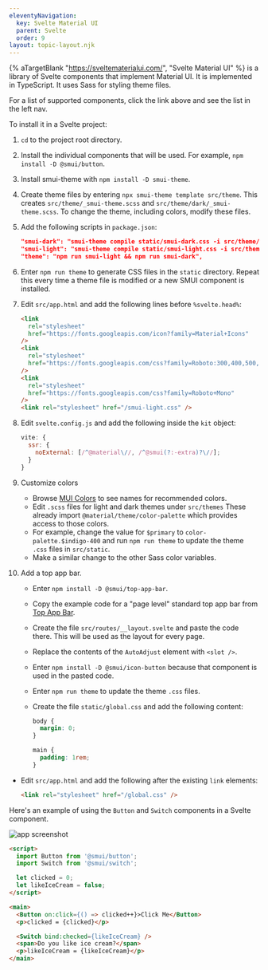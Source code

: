 ```yaml
---
eleventyNavigation:
  key: Svelte Material UI
  parent: Svelte
  order: 9
layout: topic-layout.njk
---
```


{% aTargetBlank "https://sveltematerialui.com/", "Svelte Material UI" %}
is a library of Svelte components that implement Material UI.
It is implemented in TypeScript.
It uses Sass for styling theme files.

For a list of supported components, click the link above
and see the list in the left nav.

To install it in a Svelte project:

1. `cd` to the project root directory.

1. Install the individual components that will be used.
   For example, `npm install -D @smui/button`.

1. Install smui-theme with `npm install -D smui-theme`.

1. Create theme files by entering `npx smui-theme template src/theme`.
   This creates `src/theme/_smui-theme.scss` and
   `src/theme/dark/_smui-theme.scss`.
   To change the theme, including colors, modify these files.

1. Add the following scripts in `package.json`:

   ```json
   "smui-dark": "smui-theme compile static/smui-dark.css -i src/theme/dark",
   "smui-light": "smui-theme compile static/smui-light.css -i src/theme",
   "theme": "npm run smui-light && npm run smui-dark",
   ```

1. Enter `npm run theme` to generate CSS files in the `static` directory.
   Repeat this every time a theme file is modified
   or a new SMUI component is installed.

1. Edit `src/app.html` and add the following lines before `%svelte.head%`:

   ```html
   <link
     rel="stylesheet"
     href="https://fonts.googleapis.com/icon?family=Material+Icons"
   />
   <link
     rel="stylesheet"
     href="https://fonts.googleapis.com/css?family=Roboto:300,400,500,600,700"
   />
   <link
     rel="stylesheet"
     href="https://fonts.googleapis.com/css?family=Roboto+Mono"
   />
   <link rel="stylesheet" href="/smui-light.css" />
   ```

1. Edit `svelte.config.js` and add the following inside the `kit` object:

   ```js
   vite: {
     ssr: {
       noExternal: [/^@material\//, /^@smui(?:-extra)?\//];
     }
   }
   ```

1. Customize colors

   - Browse [MUI Colors](https://ematerialui.co/colors/)
     to see names for recommended colors.
   - Edit `.scss` files for light and dark themes under `src/themes`
     These already import `@material/theme/color-palette`
     which provides access to those colors.
   - For example, change the value for `$primary` to `color-palette.$indigo-400`
     and run `npm run theme` to update the theme `.css` files in `src/static`.
   - Make a similar change to the other Sass color variables.

1. Add a top app bar.

   - Enter `npm install -D @smui/top-app-bar`.
   - Copy the example code for a "page level" standard top app bar from
     [Top App Bar](https://sveltematerialui.com/demo/top-app-bar/).
   - Create the file `src/routes/__layout.svelte` and paste the code there.
     This will be used as the layout for every page.
   - Replace the contents of the `AutoAdjust` element with `<slot />`.
   - Enter `npm install -D @smui/icon-button`
     because that component is used in the pasted code.
   - Enter `npm run theme` to update the theme `.css` files.
   - Create the file `static/global.css` and add the following content:

     ```css
     body {
       margin: 0;
     }

     main {
       padding: 1rem;
     }
     ```

- Edit `src/app.html` and add the following after the existing `link` elements:

  ```html
  <link rel="stylesheet" href="/global.css" />
  ```

Here's an example of using the `Button` and `Switch` components
in a Svelte component.

<img alt="app screenshot" class="keep-size"
  src="/blog/assets/svelte-material-ui.png?v={{pkg.version}}">

```html
<script>
  import Button from '@smui/button';
  import Switch from '@smui/switch';

  let clicked = 0;
  let likeIceCream = false;
</script>

<main>
  <Button on:click={() => clicked++}>Click Me</Button>
  <p>clicked = {clicked}</p>

  <Switch bind:checked={likeIceCream} />
  <span>Do you like ice cream?</span>
  <p>likeIceCream = {likeIceCream}</p>
</main>
```
